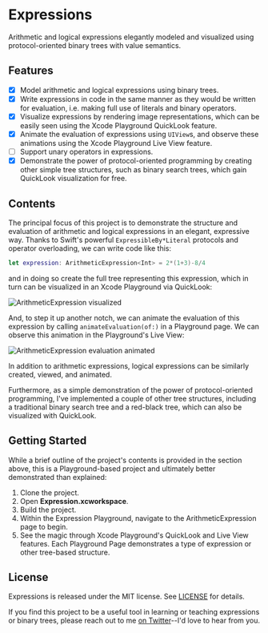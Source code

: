 # Expressions
Arithmetic and logical expressions elegantly modeled and visualized using protocol-oriented binary trees with value semantics.

## Features
- [x] Model arithmetic and logical expressions using binary trees.
- [x] Write expressions in code in the same manner as they would be written for evaluation, i.e. making full use of literals and binary operators.
- [x] Visualize expressions by rendering image representations, which can be easily seen using the Xcode Playground QuickLook feature.
- [x] Animate the evaluation of expressions using `UIView`s, and observe these animations using the Xcode Playground Live View feature.
- [ ] Support unary operators in expressions.
- [x] Demonstrate the power of protocol-oriented programming by creating other simple tree structures, such as binary search trees, which gain QuickLook visualization for free.

## Contents
The principal focus of this project is to demonstrate the structure and evaluation of arithmetic and logical expressions in an elegant, expressive way. Thanks to Swift's powerful `ExpressibleBy*Literal` protocols and operator overloading, we can write code like this:

```swift
let expression: ArithmeticExpression<Int> = 2*(1+3)-8/4
```

and in doing so create the full tree representing this expression, which in turn can be visualized in an Xcode Playground via QuickLook:

![ArithmeticExpression visualized](Expressions/Images/ArithmeticExpression.png)

And, to step it up another notch, we can animate the evaluation of this expression by calling `animateEvaluation(of:)` in a Playground page. We can observe this animation in the Playground's Live View:

![ArithmeticExpression evaluation animated]()

In addition to arithmetic expressions, logical expressions can be similarly created, viewed, and animated.

Furthermore, as a simple demonstration of the power of protocol-oriented programming, I've implemented a couple of other tree structures, including a traditional binary search tree and a red-black tree, which can also be visualized with QuickLook.

## Getting Started
While a brief outline of the project's contents is provided in the section above, this is a Playground-based project and ultimately better demonstrated than explained:

1. Clone the project.
2. Open **Expression.xcworkspace**.
3. Build the project.
4. Within the Expression Playground, navigate to the ArithmeticExpression page to begin.
5. See the magic through Xcode Playground's QuickLook and Live View features. Each Playground Page demonstrates a type of expression or other tree-based structure.

## License
Expressions is released under the MIT license. See [LICENSE]() for details.

If you find this project to be a useful tool in learning or teaching expressions or binary trees, please reach out to me [on Twitter](https://twitter.com/michaelpangbu)--I'd love to hear from you.

